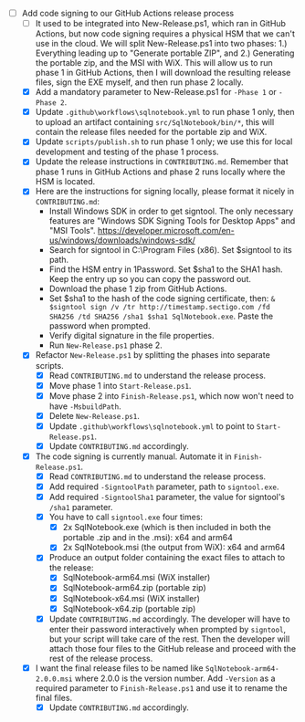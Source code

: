 - [ ] Add code signing to our GitHub Actions release process
    - [ ] It used to be integrated into New-Release.ps1, which ran in GitHub Actions, but now code signing requires a physical HSM that we can't use in the cloud. We will split New-Release.ps1 into two phases: 1.) Everything leading up to "Generate portable ZIP", and 2.) Generating the portable zip, and the MSI with WiX. This will allow us to run phase 1 in GitHub Actions, then I will download the resulting release files, sign the EXE myself, and then run phase 2 locally.
    - [x] Add a mandatory parameter to New-Release.ps1 for `-Phase 1` or `-Phase 2`.
    - [x] Update `.github\workflows\sqlnotebook.yml` to run phase 1 only, then to upload an artifact containing `src/SqlNotebook/bin/*`, this will contain the release files needed for the portable zip and WiX.
    - [x] Update `scripts/publish.sh` to run phase 1 only; we use this for local development and testing of the phase 1 process.
    - [x] Update the release instructions in `CONTRIBUTING.md`. Remember that phase 1 runs in GitHub Actions and phase 2 runs locally where the HSM is located.
    - [x] Here are the instructions for signing locally, please format it nicely in `CONTRIBUTING.md`:
        - Install Windows SDK in order to get signtool. The only necessary features are "Windows SDK Signing Tools for Desktop Apps" and "MSI Tools". https://developer.microsoft.com/en-us/windows/downloads/windows-sdk/
        - Search for signtool in C:\Program Files (x86). Set $signtool to its path.
        - Find the HSM entry in 1Password. Set $sha1 to the SHA1 hash. Keep the entry up so you can copy the password out.
        - Download the phase 1 zip from GitHub Actions.
        - Set $sha1 to the hash of the code signing certificate, then: `& $signtool sign /v /tr http://timestamp.sectigo.com /fd SHA256 /td SHA256 /sha1 $sha1 SqlNotebook.exe`. Paste the password when prompted.
        - Verify digital signature in the file properties.
        - Run `New-Release.ps1` phase 2.
    - [x] Refactor `New-Release.ps1` by splitting the phases into separate scripts.
        - [x] Read `CONTRIBUTING.md` to understand the release process.
        - [x] Move phase 1 into `Start-Release.ps1`.
        - [x] Move phase 2 into `Finish-Release.ps1`, which now won't need to have `-MsbuildPath`.
        - [x] Delete `New-Release.ps1`.
        - [x] Update `.github\workflows\sqlnotebook.yml` to point to `Start-Release.ps1`.
        - [x] Update `CONTRIBUTING.md` accordingly.
    - [x] The code signing is currently manual. Automate it in `Finish-Release.ps1`.
        - [x] Read `CONTRIBUTING.md` to understand the release process.
        - [x] Add required `-SigntoolPath` parameter, path to `signtool.exe`.
        - [x] Add required `-SigntoolSha1` parameter, the value for signtool's `/sha1` parameter.
        - [x] You have to call `signtool.exe` four times:
            - [x] 2x SqlNotebook.exe (which is then included in both the portable .zip and in the .msi): x64 and arm64
            - [x] 2x SqlNotebook.msi (the output from WiX): x64 and arm64
        - [x] Produce an output folder containing the exact files to attach to the release:
            - [x] SqlNotebook-arm64.msi (WiX installer)
            - [x] SqlNotebook-arm64.zip (portable zip)
            - [x] SqlNotebook-x64.msi (WiX installer)
            - [x] SqlNotebook-x64.zip (portable zip)
        - [x] Update `CONTRIBUTING.md` accordingly. The developer will have to enter their password interactively when prompted by `signtool`, but your script will take care of the rest. Then the developer will attach those four files to the GitHub release and proceed with the rest of the release process.
    - [x] I want the final release files to be named like `SqlNotebook-arm64-2.0.0.msi` where 2.0.0 is the version number. Add `-Version` as a required parameter to `Finish-Release.ps1` and use it to rename the final files.
        - [x] Update `CONTRIBUTING.md` accordingly.
